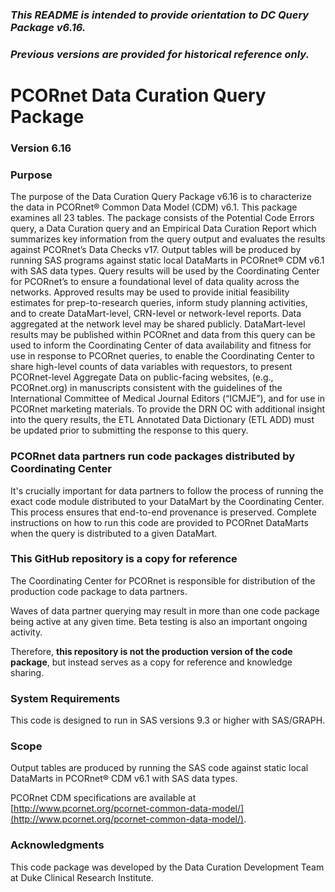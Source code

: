 ### *This README is intended to provide orientation to DC Query Package v6.16.*  
### *Previous versions are provided for historical reference only.*

# PCORnet Data Curation Query Package

### Version 6.16

### Purpose
The purpose of the Data Curation Query Package v6.16 is to characterize the data in PCORnet® Common Data Model (CDM) v6.1. This package examines all 23 tables. The package consists of the Potential Code Errors query, a Data Curation query and an Empirical Data Curation Report which summarizes key information from the query output and evaluates the results against PCORnet’s Data Checks v17. Output tables will be produced by running SAS programs against static local DataMarts in PCORnet® CDM v6.1 with SAS data types. 
Query results will be used by the Coordinating Center for PCORnet’s to ensure a foundational level of data quality across the networks. Approved results may be used to provide initial feasibility estimates for prep-to-research queries, inform study planning activities, and to create DataMart-level, CRN-level or network-level reports. Data aggregated at the network level may be shared publicly. DataMart-level results may be published within PCORnet and data from this query can be used to inform the Coordinating Center of data availability and fitness for use in response to PCORnet queries, to enable the Coordinating Center to share high-level counts of data variables with requestors, to present PCORnet-level Aggregate Data on public-facing websites, (e.g., PCORnet.org) in manuscripts consistent with the guidelines of the International Committee of Medical Journal Editors (“ICMJE”), and for use in PCORnet marketing materials. 
To provide the DRN OC with additional insight into the query results, the ETL Annotated Data Dictionary (ETL ADD) must be updated prior to submitting the response to this query.  


### PCORnet data partners run code packages distributed by Coordinating Center
It's crucially important for data partners to follow the process of running the exact code module distributed to your DataMart by the Coordinating Center. This process ensures that end-to-end provenance is preserved. Complete instructions on how to run this code are provided to PCORnet DataMarts when the query is distributed to a given DataMart. 

### This GitHub repository is a copy for reference
The Coordinating Center for PCORnet is responsible for distribution of the production code package to data partners.

Waves of data partner querying may result in more than one code package being active at any given time. Beta testing is also an important ongoing activity.

Therefore, **this repository is not the production version of the code package**, but instead serves as a copy for reference and knowledge sharing.

### System Requirements
This code is designed to run in SAS versions 9.3 or higher with SAS/GRAPH.

### Scope
Output tables are produced by running the SAS code against static local DataMarts in PCORnet® CDM v6.1 with SAS data types. 

PCORnet CDM specifications are available at [http://www.pcornet.org/pcornet-common-data-model/](http://www.pcornet.org/pcornet-common-data-model/). 

### Acknowledgments
This code package was developed by the Data Curation Development Team at Duke Clinical Research Institute.

